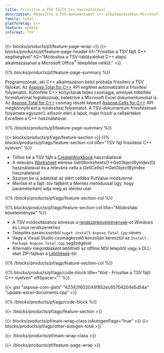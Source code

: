 ```yaml
---
title: Frissítse a TSV fájlt C++ használatával
description: Módosítsa a TSV-dokumentumot C++ alkalmazásokban Microsoft Excel használata nélkül.
family: total
platformtag: C++
feature: update
informat: TSV
---
```

{{< blocks/products/pf/feature-page-wrap >}}
{{< blocks/products/pf/feature-page-header h1="Frissítse a TSV fájlt C++ segítségével" h2="Módosítsa a TSV-táblázatokat C++ alapú alkalmazásaival a Microsoft Office<sup>&reg;</sup> telepítése nélkül." >}}

{{% blocks/products/pf/feature-page-summary %}}

Programozónak, aki C++ alkalmazáson belül próbálja frissíteni a TSV fájlokat, Az [Aspose.Total for C++](https://products.aspose.com/total/cpp/) API segíthet automatizálni a frissítési folyamatot. Különféle C++ könyvtárak teljes csomagja, amelyek többféle formátummal foglalkoznak, beleértve a Microsoft Excel dokumentumokat is. Az [Aspose.Total for C++](https://products.aspose.com/total/cpp/) csomag részét képező [Aspose.Cells for C++](https://products.aspose.com/cells/cpp/) API megkönnyíti ezt a módosítási folyamatot. A TSV-dokumentum frissítésének folyamata egyszerű: először eléri a lapot, majd frissíti a cellaértéket Excelben a C++ használatával.

{{% /blocks/products/pf/feature-page-summary %}}

{{< blocks/products/pf/agp/feature-section >}}
{{% blocks/products/pf/agp/feature-section-col title="TSV fájl frissítése C++ nyelven" %}}

- Töltse be a TSV fájlt a [CreateIWorkbook](https://reference.aspose.com/cells/cpp/class/aspose.cells.factory#a93f7282b976d2a001d44198dedaceee8) használatával
- A releváns [Worksheet](https://reference.aspose.com/cells/cpp/class/aspose.cells.i_worksheet) elérése GetIWorksheets()->GetObjectByIndex(0) használatával és a releváns cella a GetICells()->GetObjectByIndex használatával
- Szúrjon be új adatokat az elért cellába PutValue módszerrel
- Mentse el a fájlt .tsv fájlként a Mentés metódussal úgy, hogy paraméterként adja meg az elérési utat

{{% /blocks/products/pf/agp/feature-section-col %}}

{{% blocks/products/pf/agp/feature-section-col title="Módosítási követelmények" %}}

- A TSV módosításához kövesse a [rendszerkövetelmények](https://docs.aspose.com/cells/cpp/system-requirements/)-ot Windows és Linux rendszerekhez 
- Telepítés parancssorból ```nuget install Aspose.Total.Cpp``` néven
- Vagy a Visual Studio csomagkezelő konzolján keresztül az ```Install-Package Aspose.Total.Cpp``` segítségével
- Alternatív megoldásként letöltheti az offline MSI telepítőt vagy a DLL-eket ZIP-fájlban a [Letöltések](https://releases.aspose.com/cells/cpp)-től

{{% /blocks/products/pf/agp/feature-section-col %}}

{{% blocks/products/pf/agp/code-block title="Kód - Frissítse a TSV fájlt C++ nyelven" offSpacer="" %}}

{{< gist "aspose-com-gists" "42342f602044f852ec65704204e5d54a" "update-excel-documents.cpp" >}}

{{% /blocks/products/pf/agp/code-block %}}

{{< /blocks/products/pf/agp/feature-section >}}

{{< blocks/products/pf/main-wrap-class isAutogenPage="true" >}}
{{< blocks/products/pf/agp/other-autogen-total >}}

{{< /blocks/products/pf/main-wrap-class >}}

{{< /blocks/products/pf/feature-page-wrap >}}